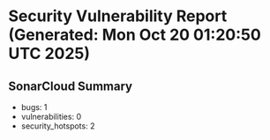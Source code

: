 # Security Vulnerability Report (Generated: Mon Oct 20 01:20:50 UTC 2025)


## SonarCloud Summary
* bugs: 1
* vulnerabilities: 0
* security_hotspots: 2
